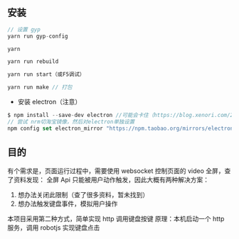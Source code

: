 ## 安装

```js
// 设置 gyp
yarn run gyp-config

yarn

yarn run rebuild

yarn run start（或F5调试）

yarn run make // 打包
```

- 安装 electron（注意）

```js
$ npm install --save-dev electron //可能会卡住（https://blog.xenori.com/2019/12/fix-npm-hang-when-install-electron/）
// 尝试 nrm切淘宝镜像，然后对electron单独设置
npm config set electron_mirror "https://npm.taobao.org/mirrors/electron/" // 一般此句执行就好了
```

## 目的

有个需求是，页面运行过程中，需要使用 websocket 控制页面的 video 全屏，查了资料发现：
全屏 Api 只能被用户动作触发，因此大概有两种解决方案：

1. 想办法关闭此限制（查了很多资料，暂未找到）
2. 想办法触发键盘事件，模拟用户操作

本项目采用第二种方式，简单实现 http 调用键盘按键
原理：本机启动一个 http 服务，调用 robotjs 实现键盘点击
